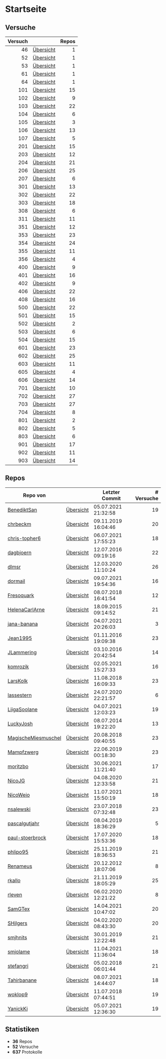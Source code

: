 # Startseite

## Versuche

|Versuch|                        |Repos|
|------:|------------------------|----:|
|     46|[Übersicht](versuch/46) |    1|
|     52|[Übersicht](versuch/52) |    1|
|     53|[Übersicht](versuch/53) |    1|
|     61|[Übersicht](versuch/61) |    1|
|     64|[Übersicht](versuch/64) |    1|
|    101|[Übersicht](versuch/101)|   15|
|    102|[Übersicht](versuch/102)|    9|
|    103|[Übersicht](versuch/103)|   22|
|    104|[Übersicht](versuch/104)|    6|
|    105|[Übersicht](versuch/105)|    3|
|    106|[Übersicht](versuch/106)|   13|
|    107|[Übersicht](versuch/107)|    5|
|    201|[Übersicht](versuch/201)|   15|
|    203|[Übersicht](versuch/203)|   12|
|    204|[Übersicht](versuch/204)|   21|
|    206|[Übersicht](versuch/206)|   25|
|    207|[Übersicht](versuch/207)|    6|
|    301|[Übersicht](versuch/301)|   13|
|    302|[Übersicht](versuch/302)|   22|
|    303|[Übersicht](versuch/303)|   18|
|    308|[Übersicht](versuch/308)|    6|
|    311|[Übersicht](versuch/311)|   11|
|    351|[Übersicht](versuch/351)|   12|
|    353|[Übersicht](versuch/353)|   23|
|    354|[Übersicht](versuch/354)|   24|
|    355|[Übersicht](versuch/355)|   11|
|    356|[Übersicht](versuch/356)|    4|
|    400|[Übersicht](versuch/400)|    9|
|    401|[Übersicht](versuch/401)|   16|
|    402|[Übersicht](versuch/402)|    9|
|    406|[Übersicht](versuch/406)|   22|
|    408|[Übersicht](versuch/408)|   16|
|    500|[Übersicht](versuch/500)|   22|
|    501|[Übersicht](versuch/501)|   15|
|    502|[Übersicht](versuch/502)|    2|
|    503|[Übersicht](versuch/503)|    6|
|    504|[Übersicht](versuch/504)|   15|
|    601|[Übersicht](versuch/601)|   23|
|    602|[Übersicht](versuch/602)|   25|
|    603|[Übersicht](versuch/603)|   11|
|    605|[Übersicht](versuch/605)|    4|
|    606|[Übersicht](versuch/606)|   14|
|    701|[Übersicht](versuch/701)|   10|
|    702|[Übersicht](versuch/702)|   27|
|    703|[Übersicht](versuch/703)|   27|
|    704|[Übersicht](versuch/704)|    8|
|    801|[Übersicht](versuch/801)|    2|
|    802|[Übersicht](versuch/802)|    5|
|    803|[Übersicht](versuch/803)|    6|
|    901|[Übersicht](versuch/901)|   17|
|    902|[Übersicht](versuch/902)|   11|
|    903|[Übersicht](versuch/903)|   14|


## Repos

|                                    Repo von                                    |                                     |  Letzter Commit   |# Versuche|
|--------------------------------------------------------------------------------|-------------------------------------|-------------------|---------:|
|[BenediktSan](https://github.com/BenediktSan/AnfaengerPraktikum2020)            |[Übersicht](repo/BenediktSan)        |05.07.2021 21:32:58|        19|
|[chrbeckm](https://github.com/chrbeckm/anfaenger-praktikum)                     |[Übersicht](repo/chrbeckm)           |09.11.2019 16:04:46|        20|
|[chris-topher6](https://github.com/chris-topher6/Anfaenger-Praktikum)           |[Übersicht](repo/chris-topher6)      |06.07.2021 17:55:23|        18|
|[dagbjoern](https://github.com/dagbjoern/AP-Physik)                             |[Übersicht](repo/dagbjoern)          |12.07.2016 09:19:16|        22|
|[dlmsr](https://github.com/dlmsr/praktikum)                                     |[Übersicht](repo/dlmsr)              |12.03.2020 11:10:24|        26|
|[dormail](https://github.com/dormail/ap)                                        |[Übersicht](repo/dormail)            |09.07.2021 19:54:36|        16|
|[Fresoquark](https://github.com/Fresoquark/Anfaengerpraktikum)                  |[Übersicht](repo/Fresoquark)         |08.07.2018 16:41:54|        12|
|[HelenaCarlArne](https://github.com/HelenaCarlArne/ProtokolleAP)                |[Übersicht](repo/HelenaCarlArne)     |18.09.2015 09:14:52|        21|
|[jana-banana](https://github.com/jana-banana/AP-2020)                           |[Übersicht](repo/jana-banana)        |04.07.2021 20:26:03|         3|
|[Jean1995](https://github.com/Jean1995/Praktikum)                               |[Übersicht](repo/Jean1995)           |01.11.2016 19:09:38|        23|
|[JLammering](https://github.com/JLammering/Physikalisches-Praktikum)            |[Übersicht](repo/JLammering)         |03.10.2016 20:42:54|        14|
|[komrozik](https://github.com/komrozik/AP2019)                                  |[Übersicht](repo/komrozik)           |02.05.2021 15:27:33|        16|
|[LarsKolk](https://github.com/LarsKolk/Anfaengerpraktikum)                      |[Übersicht](repo/LarsKolk)           |11.08.2018 16:09:33|        23|
|[lassestern](https://github.com/lassestern/praktikum-david-lasse)               |[Übersicht](repo/lassestern)         |24.07.2020 22:21:57|         6|
|[LiigaSoolane](https://github.com/LiigaSoolane/Paktikum-mit-dem-Teufel)         |[Übersicht](repo/LiigaSoolane)       |04.07.2021 12:03:23|        19|
|[LuckyJosh](https://github.com/LuckyJosh/APPhysik)                              |[Übersicht](repo/LuckyJosh)          |08.07.2014 19:22:20|        13|
|[MagischeMiesmuschel](https://github.com/MagischeMiesmuschel/AnfaengerPraktikum)|[Übersicht](repo/MagischeMiesmuschel)|20.08.2018 09:40:55|        23|
|[Mampfzwerg](https://github.com/Mampfzwerg/Praktikum)                           |[Übersicht](repo/Mampfzwerg)         |22.06.2019 00:18:30|        23|
|[moritzbo](https://github.com/moritzbo/anfaenger_praktikum)                     |[Übersicht](repo/moritzbo)           |30.06.2021 11:21:40|        17|
|[NicoJG](https://github.com/NicoJG/Anfaengerpraktikum)                          |[Übersicht](repo/NicoJG)             |04.08.2020 12:33:58|        21|
|[NicoWeio](https://github.com/NicoWeio/AP)                                      |[Übersicht](repo/NicoWeio)           |11.07.2021 15:50:19|        18|
|[nsalewski](https://github.com/nsalewski/laboratory)                            |[Übersicht](repo/nsalewski)          |23.07.2018 07:32:48|        23|
|[pascalgutjahr](https://github.com/pascalgutjahr/Praktikum-1)                   |[Übersicht](repo/pascalgutjahr)      |08.04.2019 18:36:29|         5|
|[paul-stoerbrock](https://github.com/paul-stoerbrock/Praktikum)                 |[Übersicht](repo/paul-stoerbrock)    |17.07.2020 15:53:36|        18|
|[phlipo95](https://github.com/phlipo95/AP-Praktikum)                            |[Übersicht](repo/phlipo95)           |25.11.2019 18:36:53|        21|
|[Renameus](https://github.com/Renameus/PhysikPraktikum1)                        |[Übersicht](repo/Renameus)           |20.12.2012 18:07:06|         8|
|[rkallo](https://github.com/rkallo/APWS1718)                                    |[Übersicht](repo/rkallo)             |21.11.2019 18:05:29|        25|
|[rleven](https://github.com/rleven/richard_joell_Praktikum)                     |[Übersicht](repo/rleven)             |06.02.2020 12:21:22|         8|
|[SamGTex](https://github.com/SamGTex/Physik_Praktikum_Samuel_Max)               |[Übersicht](repo/SamGTex)            |14.04.2021 10:47:02|        20|
|[SHilgers](https://github.com/SHilgers/Praktikum2)                              |[Übersicht](repo/SHilgers)           |04.02.2020 08:43:30|        20|
|[smjhnits](https://github.com/smjhnits/Praktikum_TU_D_16-17)                    |[Übersicht](repo/smjhnits)           |30.01.2019 12:22:48|        21|
|[smjolame](https://github.com/smjolame/Praktikum_1)                             |[Übersicht](repo/smjolame)           |11.04.2021 11:36:04|        18|
|[stefangri](https://github.com/stefangri/s_s_productions)                       |[Übersicht](repo/stefangri)          |05.02.2018 06:01:44|        21|
|[Tahirbanane](https://github.com/Tahirbanane/AP)                                |[Übersicht](repo/Tahirbanane)        |08.07.2021 14:44:07|        18|
|[woklop9](https://github.com/woklop9/Anfaengerpraktikum)                        |[Übersicht](repo/woklop9)            |11.07.2018 07:44:51|        19|
|[YanickKi](https://github.com/YanickKi/AP_T_Y)                                  |[Übersicht](repo/YanickKi)           |05.07.2021 12:36:30|        19|


## Statistiken
- **36** Repos
- **52** Versuche
- **637** Protokolle
